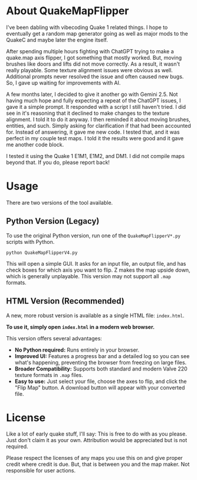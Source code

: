 # About QuakeMapFlipper 

I've been dabling with vibecoding Quake 1 related things. I hope to eventually get a random map generator going as well as major mods to the QuakeC and maybe later the engine itself.

After spending multiple hours fighting with ChatGPT trying to make a quake.map axis flipper, I got something that mostly worked. But, moving brushes like doors and lifts did not move correctly. As a result, it wasn't really playable. Some texture alignment issues were obvious as well. Additional prompts never resolved the issue and often caused new bugs. So, I gave up waiting for improvements with AI.

A few months later, I decided to give it another go with Gemini 2.5. 
Not having much hope and fully expecting a repeat of the ChatGPT issues, I gave it a simple prompt. It responded with a script I still haven't tried. 
I did see in it's reasoning that it declined to make changes to the texture alignment. I told it to do it anyway. 
I then reminded it about moving brushes, entities, and such. Simply asking for clarification if that had been accounted for. Instead of answering, it gave me new code.
I tested that, and it was perfect in my couple test maps.
I told it the results were good and it gave me another code block.

I tested it using the Quake 1 E1M1, E1M2, and DM1. I did not compile maps beyond that. If you do, please report back!

# Usage

There are two versions of the tool available.

## Python Version (Legacy)

To use the original Python version, run one of the `QuakeMapFlipperV*.py` scripts with Python.
```
python QuakeMapFlipperV4.py
```
This will open a simple GUI. It asks for an input file, an output file, and has check boxes for which axis you want to flip. Z makes the map upside down, which is generally unplayable. This version may not support all `.map` formats.

## HTML Version (Recommended)

A new, more robust version is available as a single HTML file: `index.html`.

**To use it, simply open `index.html` in a modern web browser.**

This version offers several advantages:
- **No Python required:** Runs entirely in your browser.
- **Improved UI:** Features a progress bar and a detailed log so you can see what's happening, preventing the browser from freezing on large files.
- **Broader Compatibility:** Supports both standard and modern Valve 220 texture formats in `.map` files.
- **Easy to use:** Just select your file, choose the axes to flip, and click the "Flip Map" button. A download button will appear with your converted file.

# License

Like a lot of early quake stuff, I'll say:
This is free to do with as you please. Just don't claim it as your own. Attribution would be appreciated but is not required.

Please respect the licenses of any maps you use this on and give proper credit where credit is due. But, that is between you and the map maker. Not responsible for user actions.
